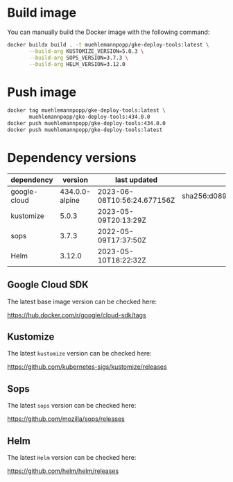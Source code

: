 # Build image

You can manually build the Docker image with the following command:

```bash
docker buildx build . -t muehlemannpopp/gke-deploy-tools:latest \
       --build-arg KUSTOMIZE_VERSION=5.0.3 \
       --build-arg SOPS_VERSION=3.7.3 \
       --build-arg HELM_VERSION=3.12.0
```

# Push image

```bash
docker tag muehlemannpopp/gke-deploy-tools:latest \
       muehlemannpopp/gke-deploy-tools:434.0.0
docker push muehlemannpopp/gke-deploy-tools:434.0.0
docker push muehlemannpopp/gke-deploy-tools:latest
```


# Dependency versions

| dependency   | version        | last updated               | digest                                                                  |
|------------ |-------------- |-------------------------- |----------------------------------------------------------------------- |
| google-cloud | 434.0.0-alpine | 2023-06-08T10:56:24.677156Z | sha256:d089b51777ae6b27df1ed002e370f9b14382cfb75308d9539bf9d65d03d1c38a |
| kustomize    | 5.0.3 | 2023-05-09T20:13:29Z |                                                                         |
| sops         | 3.7.3          | 2022-05-09T17:37:50Z       |                                                                         |
| Helm         | 3.12.0         | 2023-05-10T18:22:32Z       |                                                                         |


## Google Cloud SDK

The latest base image version can be checked here:

<https://hub.docker.com/r/google/cloud-sdk/tags>


## Kustomize

The latest `kustomize` version can be checked here:

<https://github.com/kubernetes-sigs/kustomize/releases>


## Sops

The latest `sops` version can be checked here:

<https://github.com/mozilla/sops/releases>


## Helm

The latest `Helm` version can be checked here:

<https://github.com/helm/helm/releases>
